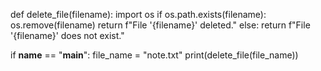 def delete_file(filename):
    import os
    if os.path.exists(filename):
        os.remove(filename)
        return f"File '{filename}' deleted."
    else:
        return f"File '{filename}' does not exist."

if __name__ == "__main__":
    file_name = "note.txt"
    print(delete_file(file_name))
